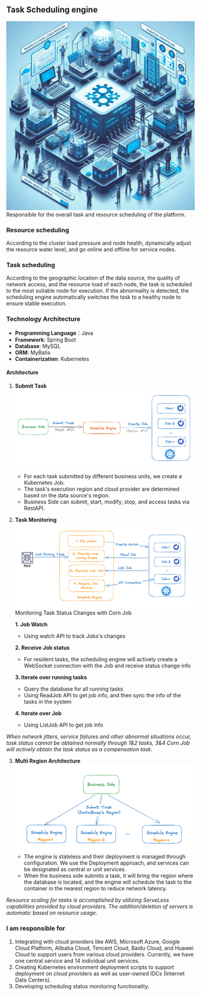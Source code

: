## Task Scheduling engine
![task scheduling engine](task_schduling_engine.jpeg)
Responsible for the overall task and resource scheduling of the platform.
### Resource scheduling
According to the cluster load pressure and node health, dynamically adjust the resource water level, and go online and offline for service nodes.
### Task scheduling
According to the geographic location of the data source, the quality of network access, and the resource load of each node, the task is scheduled to the most suitable node for execution. If the abnormality is detected, the scheduling engine automatically switches the task to a healthy node to ensure stable execution.
### Technology Architecture
* **Programming Language**：Java
* **Framework**: Spring Boot
* **Database**: MySQL
* **ORM**: MyBatis
* **Containerization**: Kubernetes
#### Architecture
1. **Submit Task**
   ![submit-task](submit-task.png)
   * For each task submitted by different business units, we create a Kubernetes Job.
   * The task's execution region and cloud provider are determined based on the data source's region.
   * Business Side can submit, start, modify, stop, and access tasks via RestAPI.
2. **Task Monitoring**
   ![task monitor](task-monitoring.png)
   Monitoring Task Status Changes with Corn Job
   
   **1. Job Watch**
   	* Using watch API to track Jobs's changes
   	  
   **2. Receive Job status**
   	* For resident tasks, the scheduling engine will actively create a WebSocket connection with the Job and receive status change info
   	  
   **3. Iterate over running tasks**
	* Query the database for all running tasks
	* Using ReadJob API to get job info, and then sync the info of the tasks in the system

   **4. Iterate over Job**
	* Using ListJob API to get job info

*When network jitters, service failures and other abnormal situations occur, task status cannot be obtained normally through 1&2 tasks, 3&4 Corn Job will actively obtain the task status as a compensation task.*

3. **Multi Region Architecture**
   ![multi region](multiple-region.png)
   * The engine is stateless and their deployment is managed through configuration. We use the Deployment approach, and services can be designated as central or unit services.
   * When the business side submits a task, it will bring the region where the database is located, and the engine will schedule the task to the container in the nearest region to reduce network latency.

*Resource scaling for tasks is accomplished by utilizing ServeLess capabilities provided by cloud providers. The addition/deletion of servers is automatic based on resource usage.*
### I am responsible for
1. Integrating with cloud providers like AWS, Microsoft Azure, Google Cloud Platform, Alibaba Cloud, Tencent Cloud, Baidu Cloud, and Huawei Cloud to support users from various cloud providers. Currently, we have one central service and 14 individual unit services.
2. Creating Kubernetes environment deployment scripts to support deployment on cloud providers as well as user-owned IDCs (Internet Data Centers).
3. Developing scheduling status monitoring functionality.
